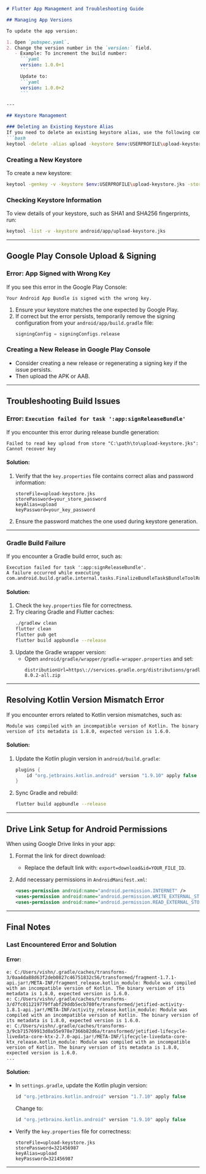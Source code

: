 ```markdown
# Flutter App Management and Troubleshooting Guide

## Managing App Versions

To update the app version:

1. Open `pubspec.yaml`.
2. Change the version number in the `version:` field.
   - Example: To increment the build number:
     ```yaml
     version: 1.0.0+1
     ```
     Update to:
     ```yaml
     version: 1.0.0+2
     ```

---

## Keystore Management

### Deleting an Existing Keystore Alias
If you need to delete an existing keystore alias, use the following command:
```bash
keytool -delete -alias upload -keystore $env:USERPROFILE\upload-keystore.jks
```

### Creating a New Keystore
To create a new keystore:
```bash
keytool -genkey -v -keystore $env:USERPROFILE\upload-keystore.jks -storetype JKS -keyalg RSA -keysize 2048 -validity 10000 -alias upload
```

### Checking Keystore Information
To view details of your keystore, such as SHA1 and SHA256 fingerprints, run:
```bash
keytool -list -v -keystore android/app/upload-keystore.jks
```

---

## Google Play Console Upload & Signing

### Error: App Signed with Wrong Key
If you see this error in the Google Play Console:
```
Your Android App Bundle is signed with the wrong key.
```

1. Ensure your keystore matches the one expected by Google Play.
2. If correct but the error persists, temporarily remove the signing configuration from your `android/app/build.gradle` file:
   ```groovy
   signingConfig = signingConfigs.release
   ```

### Creating a New Release in Google Play Console
- Consider creating a new release or regenerating a signing key if the issue persists.
- Then upload the APK or AAB.

---

## Troubleshooting Build Issues

### Error: `Execution failed for task ':app:signReleaseBundle'`
If you encounter this error during release bundle generation:
```
Failed to read key upload from store "C:\path\to\upload-keystore.jks": Cannot recover key
```

#### Solution:
1. Verify that the `key.properties` file contains correct alias and password information:
   ```properties
   storeFile=upload-keystore.jks
   storePassword=your_store_password
   keyAlias=upload
   keyPassword=your_key_password
   ```
2. Ensure the password matches the one used during keystore generation.

---

### Gradle Build Failure
If you encounter a Gradle build error, such as:
```
Execution failed for task ':app:signReleaseBundle'.
A failure occurred while executing com.android.build.gradle.internal.tasks.FinalizeBundleTask$BundleToolRunnable
```

#### Solution:
1. Check the `key.properties` file for correctness.
2. Try clearing Gradle and Flutter caches:
   ```bash
   ./gradlew clean
   flutter clean
   flutter pub get
   flutter build appbundle --release
   ```
3. Update the Gradle wrapper version:
   - Open `android/gradle/wrapper/gradle-wrapper.properties` and set:
     ```properties
     distributionUrl=https\://services.gradle.org/distributions/gradle-8.0.2-all.zip
     ```

---

## Resolving Kotlin Version Mismatch Error
If you encounter errors related to Kotlin version mismatches, such as:
```
Module was compiled with an incompatible version of Kotlin. The binary version of its metadata is 1.8.0, expected version is 1.6.0.
```

#### Solution:
1. Update the Kotlin plugin version in `android/build.gradle`:
   ```gradle
   plugins {
       id "org.jetbrains.kotlin.android" version "1.9.10" apply false
   }
   ```
2. Sync Gradle and rebuild:
   ```bash
   flutter build appbundle --release
   ```

---

## Drive Link Setup for Android Permissions
When using Google Drive links in your app:

1. Format the link for direct download:
   - Replace the default link with: `export=download&id=YOUR_FILE_ID`.
   
2. Add necessary permissions in `AndroidManifest.xml`:
   ```xml
   <uses-permission android:name="android.permission.INTERNET" />
   <uses-permission android:name="android.permission.WRITE_EXTERNAL_STORAGE" />
   <uses-permission android:name="android.permission.READ_EXTERNAL_STORAGE" />
   ```

---

## Final Notes

### Last Encountered Error and Solution
#### Error:
```
e: C:/Users/vishn/.gradle/caches/transforms-3/0aa4da88d63f2deb0827c46751832c56/transformed/fragment-1.7.1-api.jar!/META-INF/fragment_release.kotlin_module: Module was compiled with an incompatible version of Kotlin. The binary version of its metadata is 1.8.0, expected version is 1.6.0.
e: C:/Users/vishn/.gradle/caches/transforms-3/d7fc011219779ffabf29ddb5ecb780fe/transformed/jetified-activity-1.8.1-api.jar!/META-INF/activity_release.kotlin_module: Module was compiled with an incompatible version of Kotlin. The binary version of its metadata is 1.8.0, expected version is 1.6.0.
e: C:/Users/vishn/.gradle/caches/transforms-3/9cb715769913d0a55e978e7366b82d6a/transformed/jetified-lifecycle-livedata-core-ktx-2.7.0-api.jar!/META-INF/lifecycle-livedata-core-ktx_release.kotlin_module: Module was compiled with an incompatible version of Kotlin. The binary version of its metadata is 1.8.0, expected version is 1.6.0.
...
```

#### Solution:
- In `settings.gradle`, update the Kotlin plugin version:
  ```gradle
  id "org.jetbrains.kotlin.android" version "1.7.10" apply false
  ```
  Change to:
  ```gradle
  id "org.jetbrains.kotlin.android" version "1.9.10" apply false
  ```

- Verify the `key.properties` file for correctness:
  ```properties
  storeFile=upload-keystore.jks
  storePassword=321456987
  keyAlias=upload
  keyPassword=321456987
  ```
---
```
